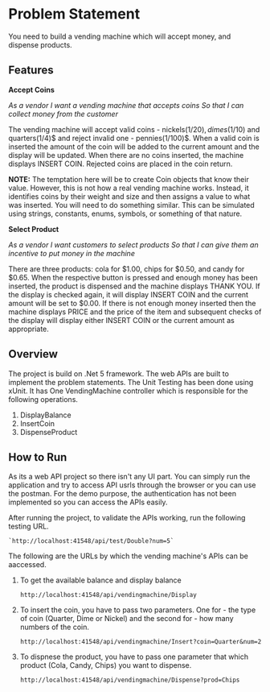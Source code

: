 # Problem Statement #

You need to build a vending machine which will accept money, and dispense products. 

## Features ##

**Accept Coins**

_As a vendor_
_I want a vending machine that accepts coins So that I can collect money from the customer_

The vending machine will accept valid coins - nickels(1/20)$, dimes(1/10)$ and quarters(1/4)$ and reject invalid one - pennies(1/100)$. When a valid coin is inserted the amount of the coin will be added to the current amount and the display will be updated. When there are no coins inserted, the machine displays INSERT COIN. Rejected coins are placed in the coin return.

**NOTE:** The temptation here will be to create Coin objects that know their value. However, this is not how a real vending machine works. Instead, it identifies coins by their weight and size and then assigns a value to what was inserted. You will need to do something similar. This can be simulated using strings, constants, enums, symbols, or something of that nature.

**Select Product**

_As a vendor_
_I want customers to select products So that I can give them an incentive to put money in the machine_

There are three products: cola for $1.00, chips for $0.50, and candy for $0.65. When the respective button is pressed and enough money has been inserted, the product is dispensed and the machine displays THANK YOU. If the display is checked again, it will display INSERT COIN and the current amount will be set to $0.00. If there is not enough money inserted then the machine displays PRICE and the price of the item and subsequent checks of the display will display either INSERT COIN or the current amount as appropriate.


## Overview  ##

The project is build on .Net 5 framework. The web APIs are built to implement the problem statements. The Unit Testing has been done using xUnit.
It has One VendingMachine controller which is responsible for the following operations.
1. DisplayBalance
2. InsertCoin
3. DispenseProduct

## How to Run ##

As its a web API project so there isn't any UI part. You can simply run the application and try to access API usrls through the browser or you can use the postman. For the demo purpose, the authentication has not been implemented so you can access the APIs easily.

After running the project, to validate the APIs working, run the following testing URL.

    `http://localhost:41548/api/test/Double?num=5`


The following are the URLs by which the vending machine's APIs can be aaccessed.

1. To get the available balance and display balance

    `http://localhost:41548/api/vendingmachine/Display`
    
2. To insert the coin, you have to pass two parameters. One for - the type of coin (Quarter, Dime or Nickel) and the second for - how many numbers of the coin.

    `http://localhost:41548/api/vendingmachine/Insert?coin=Quarter&num=2`
    
3. To dispnese the product, you have to pass one parameter that which product (Cola, Candy, Chips) you want to dispense.

    `http://localhost:41548/api/vendingmachine/Dispense?prod=Chips`
